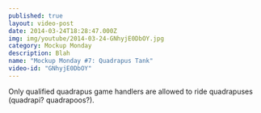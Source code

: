 ```yaml
---
published: true
layout: video-post
date: 2014-03-24T18:28:47.000Z
img: img/youtube/2014-03-24-GNhyjE0DbOY.jpg
category: Mockup Monday
description: Blah
name: "Mockup Monday #7: Quadrapus Tank"
video-id: "GNhyjE0DbOY"
---
```

Only qualified quadrapus game handlers are allowed to ride quadrapuses (quadrapi? quadrapoos?).
